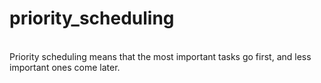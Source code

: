 # priority_scheduling
<br>
Priority scheduling means that the most important tasks go first, and less important ones come later.
